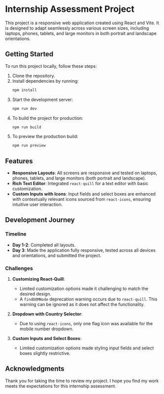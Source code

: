 # Internship Assessment Project

This project is a responsive web application created using React and Vite. It is designed to adapt seamlessly across various screen sizes, including laptops, phones, tablets, and large monitors in both portrait and landscape orientations.

## Getting Started

To run this project locally, follow these steps:

1. Clone the repository.
2. Install dependencies by running:
   ```bash
   npm install
   ```
3. Start the development server:
   ```bash
   npm run dev
   ```
4. To build the project for production:
   ```bash
   npm run build
   ```
5. To preview the production build:
   ```bash
   npm run preview
   ```

## Features

- **Responsive Layouts**: All screens are responsive and tested on laptops, phones, tablets, and large monitors (both portrait and landscape).
- **Rich Text Editor**: Integrated `react-quill` for a text editor with basic customization.
- **Custom Inputs with Icons**: Input fields and select boxes are enhanced with contextually relevant icons sourced from `react-icons`, ensuring intuitive user interaction.

## Development Journey

### Timeline

- **Day 1-2**: Completed all layouts.
- **Day 3**: Made the application fully responsive, tested across all devices and orientations, and submitted the project.
  
### Challenges

1. **Customizing React-Quill**:
   - Limited customization options made it challenging to match the desired design.
   - A `findDOMNode` deprecation warning occurs due to `react-quill`. This warning can be ignored as it does not affect the functionality.

2. **Dropdown with Country Selector**:
   - Due to using `react-icons`, only one flag icon was available for the mobile number dropdown.

3. **Custom Inputs and Select Boxes**:
   - Limited customization options made styling input fields and select boxes slightly restrictive.

## Acknowledgments

Thank you for taking the time to review my project. I hope you find my work meets the expectations for this internship assessment.
